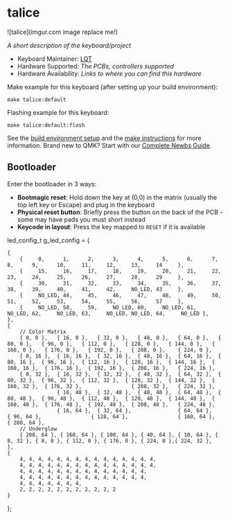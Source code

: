 # talice

![talice](imgur.com image replace me!)

*A short description of the keyboard/project*

* Keyboard Maintainer: [LQT](https://github.com/yourusername)
* Hardware Supported: *The PCBs, controllers supported*
* Hardware Availability: *Links to where you can find this hardware*

Make example for this keyboard (after setting up your build environment):

    make talice:default

Flashing example for this keyboard:

    make talice:default:flash

See the [build environment setup](https://docs.qmk.fm/#/getting_started_build_tools) and the [make instructions](https://docs.qmk.fm/#/getting_started_make_guide) for more information. Brand new to QMK? Start with our [Complete Newbs Guide](https://docs.qmk.fm/#/newbs).

## Bootloader

Enter the bootloader in 3 ways:

* **Bootmagic reset**: Hold down the key at (0,0) in the matrix (usually the top left key or Escape) and plug in the keyboard
* **Physical reset button**: Briefly press the button on the back of the PCB - some may have pads you must short instead
* **Keycode in layout**: Press the key mapped to `RESET` if it is available



led_config_t g_led_config = {

    {
        {     0,      1,      2,      3,      4,      5,      6,      7,      8,      9,      10,     11,     12,     13,     14     },
        {     15,     16,     17,     18,     19,     20,     21,     22,     23,     24,     25,     26,     27,     28,     29     },
        {     30,     31,     32,     33,     34,     35,     36,     37,     38,     39,     40,     41,     42,     NO_LED, 43     },
        {     NO_LED, 44,     45,     46,     47,     48,     49,     50,     51,     52,     53,     54,     55,     56,     57     },
        {     NO_LED, 58,     59,     NO_LED, 60,     NO_LED, 61,     NO_LED, 62,     NO_LED, 63,     NO_LED, NO_LED, 64,     NO_LED },
    },
    {
        // Color Matrix
        { 0, 0 },   { 16, 0 },   { 32, 0 },   { 48, 0 },   { 64, 0 },   { 80, 0 },   { 96, 0 },   { 112, 0 },   { 128, 0 },   { 144, 0 },   { 160, 0 },   { 176, 0 },   { 192, 0 },   { 208, 0 },    { 224, 0 },
        { 0, 16 },  { 16, 16 },  { 32, 16 },  { 48, 16 },  { 64, 16 },  { 80, 16 },  { 96, 16 },  { 112, 16 },  { 128, 16 },  { 144, 16 },  { 160, 16 },  { 176, 16 },  { 192, 16 },  { 208, 16 },   { 224, 16 },
        { 0, 32 },  { 16, 32 },  { 32, 32 },  { 48, 32 },  { 64, 32 },  { 80, 32 },  { 96, 32 },  { 112, 32 },  { 128, 32 },  { 144, 32 },  { 160, 32 },  { 176, 32 },                { 208, 32 },   { 224, 32 },
                    { 16, 48 },  { 32, 48 },  { 48, 48 },  { 64, 48 },  { 80, 48 },  { 96, 48 },  { 112, 48 },  { 128, 48 },  { 144, 48 },  { 160, 48 },  { 176, 48 },  { 192, 48 },  { 208, 48 },   { 224, 48 },
                    { 16, 64 },  { 32, 64 },               { 64, 64 },               { 96, 64 },                { 128, 64 },                { 160, 64 },                              { 208, 64 },   
        // Underglow
        { 208, 64 }, { 160, 64 }, { 100, 64 }, { 40, 64 }, { 10, 64 }, { 8, 32 }, { 8, 0 }, { 112, 0 }, { 176, 0 }, { 224, 0 },{ 224, 32 },
    },
    {
        4, 4, 4, 4, 4, 4, 4, 4, 4, 4, 4, 4, 4, 4, 4, 
        4, 4, 4, 4, 4, 4, 4, 4, 4, 4, 4, 4, 4, 4, 4, 
        4, 4, 4, 4, 4, 4, 4, 4, 4, 4, 4, 4, 4, 4, 
        4, 4, 4, 4, 4, 4, 4, 4, 4, 4, 4, 4, 4, 4, 
        4, 4, 4, 4, 4, 4, 4, 
        2, 2, 2, 2, 2, 2, 2, 2, 2, 2, 2
    }
};

